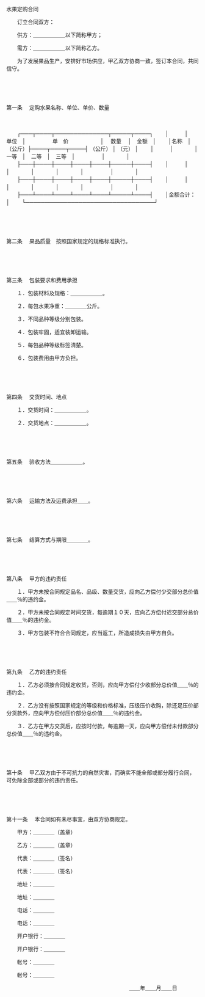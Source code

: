 



水果定购合同



 

　　订立合同双方：

　　供方：＿＿＿＿＿＿以下简称甲方；

　　需方：＿＿＿＿＿＿以下简称乙方。

　　为了发展果品生产，安排好市场供应，甲乙双方协商一致，签订本合同，共同信守。

　　 

　　

第一条
　定购水果名称、单位、单价、数量

　　


　　┌───┬────┬──────────────┬─────┬────┐
　　│　　　│　单位　│　　　　　单　价　　　　　　│　 数量　 │　金额　│
　　│名称　│（公斤）├────┬────┬────┤ （公斤） │ （元） │
　　│　　　│　　　　│　一等　│　二等　│　三等　│　　　　　│　　　　│
　　├───┼────┼────┼────┼────┼─────┼────┤
　　│　　　│　　　　│　　　　│　　　　│　　　　│　　　　　│　　　　│
　　├───┼────┼────┼────┼────┼─────┼────┤
　　│　　　│　　　　│　　　　│　　　　│　　　　│　　　　　│　　　　│
　　├───┴────┴────┴────┴────┴─────┴────┤
　　│金额合计：　　　　　　　　　　　　　　　　　　　　　　　　　　　　　│
　　└──────────────────────────────────┘
　　


　　 

　　

第二条
　果品质量　按照国家规定的规格标准执行。

　　 

　　

第三条
　包装要求和费用承担

　　１．包装材料及规格：＿＿＿＿＿＿。

　　２．每包水果净重：＿＿＿＿公斤。

　　３．不同品种等级分别包装。

　　４．包装牢固，适宜装卸运输。

　　５．每包品种等级标签清楚。

　　６．包装费用由甲方负担。

　　 

　　

第四条
　交货时间、地点

　　１．交货时间：＿＿＿＿＿＿。

　　２．交货地点：＿＿＿＿＿＿。

　　 

　　

第五条
　验收方法＿＿＿＿＿＿。

　　 

　　

第六条
　运输方法及运费承担＿＿。

　　 

　　

第七条
　结算方式与期限＿＿＿＿。

　　 

　　

第八条
　甲方的违约责任

　　１．甲方未按合同规定品名、品级、数量交货，应向乙方偿付少交部分总价值＿＿％的违约金。

　　２．甲方未按合同规定时间交货，每逾期１０天，应向乙方偿付迟交部分总价值＿＿％的违约金。

　　３．甲方包装不符合合同规定，应当返工，所造成损失由甲方自负。

　　 

　　

第九条
　乙方的违约责任

　　１．乙方必须按合同规定收货，否则，应向甲方偿付少收部分总价值＿＿％的违约金。

　　２．乙方没有按照国家规定的等级和价格标准，压级压价收购，除还足压价部分货款外，应向甲方偿付压价部分总价值＿＿％的违约金。

　　３．乙方在甲方交货后，应按时付款，每逾期一天，应向甲方偿付未付款部分总价值＿＿％的违约金。

　　 

　　

第十条
　甲乙双方由于不可抗力的自然灾害，而确实不能全部或部分履行合同，可免除全部或部分的违约责任。

　　 

　　

第十一条
　本合同如有未尽事宜，由双方协商规定。

　　甲方：＿＿＿＿（盖章）

　　乙方：＿＿＿＿（盖章）

　　代表：＿＿＿＿（签名）

　　代表：＿＿＿＿（签名）

　　地址：＿＿＿＿

　　地址：＿＿＿＿

　　电话：＿＿＿＿

　　电话：＿＿＿＿

　　开户银行：＿＿＿＿

　　开户银行：＿＿＿＿

　　帐号：＿＿＿＿

　　帐号：＿＿＿＿

　　　　　　　　　　　　　　　　　　　　　　　＿＿年＿＿月＿＿日